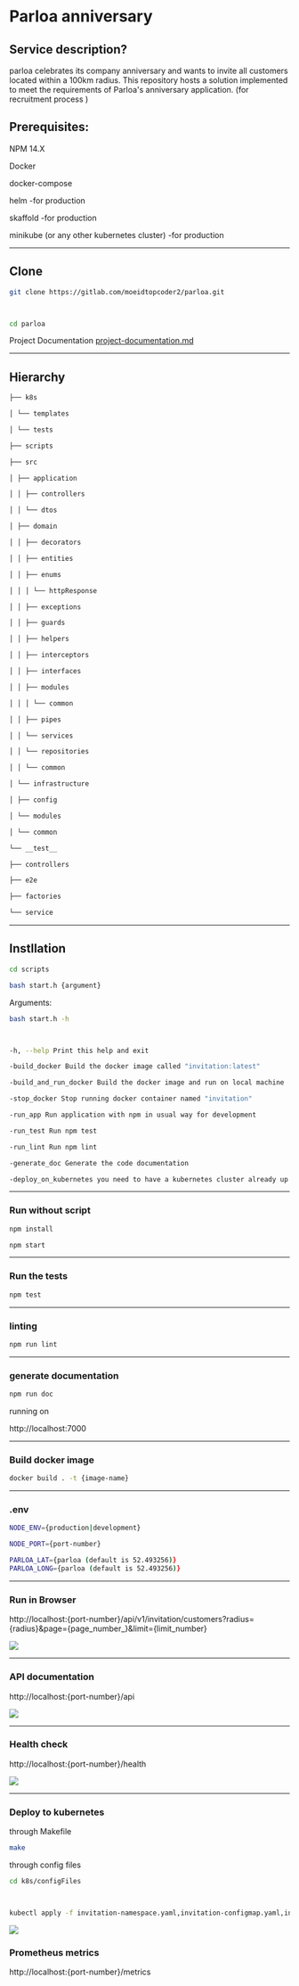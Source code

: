 # Parloa anniversary

## Service description?

parloa celebrates its company anniversary and wants to invite all customers located within a 100km radius. This repository hosts a solution implemented to meet the requirements of Parloa's anniversary application. (for recruitment process )

## Prerequisites:

NPM 14.X

Docker

docker-compose

helm -for production

skaffold -for production

minikube (or any other kubernetes cluster) -for production

---

## Clone

```bash
git clone https://gitlab.com/moeidtopcoder2/parloa.git



cd parloa
```

Project Documentation
[project-documentation.md](https://gitlab.com/moeidtopcoder2/parloa/-/blob/feature/invitation-api/project-documentation.md)

---

## Hierarchy

```bash
├── k8s

│ └── templates

│ └── tests

├── scripts

├── src

│ ├── application

│ │ ├── controllers

│ │ └── dtos

│ ├── domain

│ │ ├── decorators

│ │ ├── entities

│ │ ├── enums

│ │ │ └── httpResponse

│ │ ├── exceptions

│ │ ├── guards

│ │ ├── helpers

│ │ ├── interceptors

│ │ ├── interfaces

│ │ ├── modules

│ │ │ └── common

│ │ ├── pipes

│ │ └── services

│ │ └── repositories

│ │ └── common

│ └── infrastructure

│ ├── config

│ └── modules

│ └── common

└── __test__

├── controllers

├── e2e

├── factories

└── service
```

---

## Instllation

```bash
cd scripts

bash start.h {argument}
```

Arguments:

```bash
bash start.h -h



-h, --help Print this help and exit

-build_docker Build the docker image called "invitation:latest"

-build_and_run_docker Build the docker image and run on local machine

-stop_docker Stop running docker container named "invitation"

-run_app Run application with npm in usual way for development

-run_test Run npm test

-run_lint Run npm lint

-generate_doc Generate the code documentation

-deploy_on_kubernetes you need to have a kubernetes cluster already up and running on the machine.
```

---

### Run without script

```bash
npm install

npm start
```

---

### Run the tests

```bash
npm test
```

---

### linting

```bash
npm run lint
```

---

### generate documentation

```bash
npm run doc
```

running on

http://localhost:7000

---

### Build docker image

```bash
docker build . -t {image-name}
```

----

### .env

```bash
NODE_ENV={production|development}

NODE_PORT={port-number}

PARLOA_LAT={parloa (default is 52.493256)}
PARLOA_LONG={parloa (default is 52.493256)}
```

---

### Run in Browser

http://localhost:{port-number}/api/v1/invitation/customers?radius={radius}&page={page_number_}&limit={limit_number}

![](/images/invitation.png)

----

### API documentation

http://localhost:{port-number}/api

![](/images/swagger.png)

---

### Health check

http://localhost:{port-number}/health

![](/images/liveness.png)

---

### Deploy to kubernetes

through Makefile

```bash
make
```

through config files

```bash
cd k8s/configFiles



kubectl apply -f invitation-namespace.yaml,invitation-configmap.yaml,invitation-configmap.yaml,invitation-deployment.yaml,invitation-service.yaml
```

![](/images/kubernetes.png)

### Prometheus metrics

http://localhost:{port-number}/metrics
